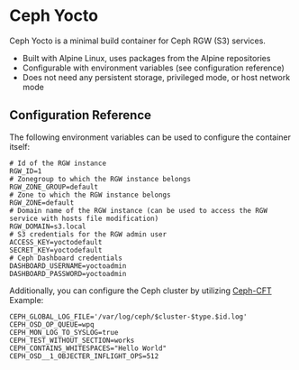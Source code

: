 # Ceph Yocto

Ceph Yocto is a minimal build container for Ceph RGW (S3) services.

* Built with Alpine Linux, uses packages from the Alpine repositories
* Configurable with environment variables (see configuration reference)
* Does not need any persistent storage, privileged mode, or host network mode


## Configuration Reference

The following environment variables can be used to configure the container itself:

```
# Id of the RGW instance
RGW_ID=1
# Zonegroup to which the RGW instance belongs
RGW_ZONE_GROUP=default
# Zone to which the RGW instance belongs
RGW_ZONE=default
# Domain name of the RGW instance (can be used to access the RGW service with hosts file modification)
RGW_DOMAIN=s3.local
# S3 credentials for the RGW admin user
ACCESS_KEY=yoctodefault
SECRET_KEY=yoctodefault
# Ceph Dashboard credentials
DASHBOARD_USERNAME=yoctoadmin
DASHBOARD_PASSWORD=yoctoadmin
```

Additionally, you can configure the Ceph cluster by utilizing [Ceph-CFT](https://github.com/pr0ton11/ceph-cft)
Example:
```
CEPH_GLOBAL_LOG_FILE='/var/log/ceph/$cluster-$type.$id.log'
CEPH_OSD_OP_QUEUE=wpq
CEPH_MON_LOG_TO_SYSLOG=true
CEPH_TEST_WITHOUT_SECTION=works
CEPH_CONTAINS_WHITESPACES="Hello World"
CEPH_OSD__1_OBJECTER_INFLIGHT_OPS=512
```

